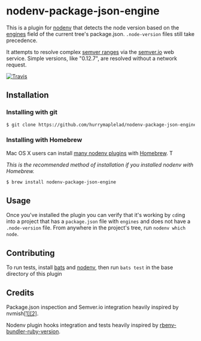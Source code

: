 # nodenv-package-json-engine

This is a plugin for [nodenv](https://github.com/OiNutter/nodenv)
that detects the node version based on the [engines](https://docs.npmjs.com/files/package.json#engines) field of the current tree's package.json. `.node-version` files still take precedence.

It attempts to resolve complex [semver ranges](https://docs.npmjs.com/misc/semver#ranges) via the [semver.io](http://semver.io/) web service.  Simple versions, like "0.12.7", are resolved without a network request.

[![Travis](https://img.shields.io/travis/hurrymaplelad/nodenv-package-json-engine.svg?style=flat-square)](https://travis-ci.org/hurrymaplelad/nodenv-package-json-engine)

## Installation

### Installing with git

```sh
$ git clone https://github.com/hurrymaplelad/nodenv-package-json-engine.git $(nodenv root)/plugins/nodenv-package-json-engine
```

### Installing with Homebrew

Mac OS X users can install [many nodenv plugins](https://github.com/jawshooah/homebrew-nodenv) with [Homebrew](http://brew.sh). T

*This is the recommended method of installation if you installed nodenv with
Homebrew.*

```sh
$ brew install nodenv-package-json-engine
```

## Usage

Once you've installed the plugin you can verify that it's working by `cd`ing into a project that has a `package.json` file with `engines` and does not have a `.node-version` file.  From anywhere in the project's tree, run `nodenv which node`.

## Contributing

To run tests, install [bats](https://github.com/sstephenson/bats) and [nodenv](https://github.com/OiNutter/nodenv), then run `bats test`  in the base directory of this plugin

## Credits

Package.json inspection and Semver.io integration heavily inspired by nvmish[[1]](https://github.com/goodeggs/homebrew-delivery-eng/blob/master/nvmish.sh)[[2]](https://gist.github.com/assaf/ee377a186371e2e269a7).

Nodenv plugin hooks integration and tests heavily inspired by [rbenv-bundler-ruby-version](https://github.com/aripollak/rbenv-bundler-ruby-version).
